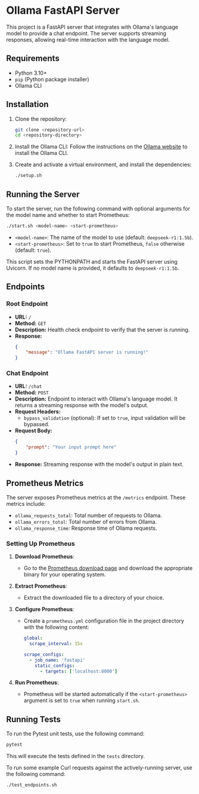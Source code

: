 # Ollama FastAPI Server

This project is a FastAPI server that integrates with Ollama's language model to provide a chat endpoint. The server supports streaming responses, allowing real-time interaction with the language model.

## Requirements

- Python 3.10+
- `pip` (Python package installer)
- Ollama CLI

## Installation

1. Clone the repository:
    ```sh
    git clone <repository-url>
    cd <repository-directory>
    ```

2. Install the Ollama CLI:
    Follow the instructions on the [Ollama website](https://ollama.com) to install the Ollama CLI.

3. Create and activate a virtual environment, and install the dependencies:
    ```sh
    ./setup.sh
    ```

## Running the Server

To start the server, run the following command with optional arguments for the model name and whether to start Prometheus:
```sh
./start.sh <model-name> <start-prometheus>
```
- `<model-name>`: The name of the model to use (default: `deepseek-r1:1.5b`).
- `<start-prometheus>`: Set to `true` to start Prometheus, `false` otherwise (default: `true`).

This script sets the PYTHONPATH and starts the FastAPI server using Uvicorn. If no model name is provided, it defaults to `deepseek-r1:1.5b`.

## Endpoints
### Root Endpoint
* **URL:** `/`
* **Method:** `GET`
* **Description:** Health check endpoint to verify that the server is running.
* **Response:** 
    ```json
    {
        "message": "Ollama FastAPI server is running!"
    }
    ```

### Chat Endpoint
* **URL:** `/chat`
* **Method:** `POST`
* **Description:** Endpoint to interact with Ollama's language model. It returns a streaming response with the model's output.
* **Request Headers:**
    - `bypass_validation` (optional): If set to `true`, input validation will be bypassed.
* **Request Body:**
    ```json
    {
        "prompt": "Your input prompt here"
    }
    ```
* **Response:** Streaming response with the model's output in plain text.

## Prometheus Metrics

The server exposes Prometheus metrics at the `/metrics` endpoint. These metrics include:
- `ollama_requests_total`: Total number of requests to Ollama.
- `ollama_errors_total`: Total number of errors from Ollama.
- `ollama_response_time`: Response time of Ollama requests.

### Setting Up Prometheus

1. **Download Prometheus**:
    - Go to the [Prometheus download page](https://prometheus.io/download/) and download the appropriate binary for your operating system.

2. **Extract Prometheus**:
    - Extract the downloaded file to a directory of your choice.

3. **Configure Prometheus**:
    - Create a `prometheus.yml` configuration file in the project directory with the following content:
      ```yaml
      global:
        scrape_interval: 15s

      scrape_configs:
        - job_name: 'fastapi'
          static_configs:
            - targets: ['localhost:8000']
      ```

4. **Run Prometheus**:
    - Prometheus will be started automatically if the `<start-prometheus>` argument is set to `true` when running `start.sh`.

## Running Tests

To run the Pytest unit tests, use the following command:
```sh
pytest
```
This will execute the tests defined in the `tests` directory.

To run some example Curl requests against the actively-running server, use the following command:
```sh
./test_endpoints.sh
```